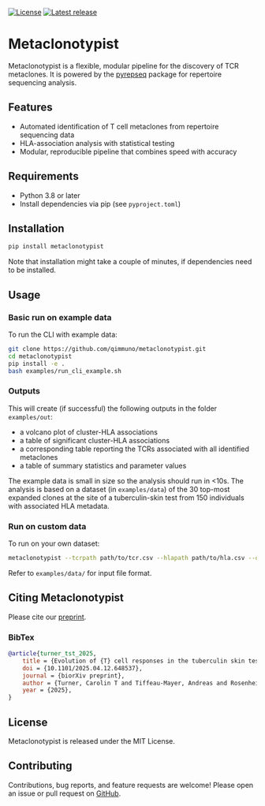 [![License](https://img.shields.io/pypi/l/metaclonotypist.svg)](https://github.com/qimmuno/metaclonotypist/blob/master/LICENSE)
[![Latest release](https://img.shields.io/pypi/v/metaclonotypist.svg)](https://pypi.python.org/pypi/metaclonotypist)

# Metaclonotypist

Metaclonotypist is a flexible, modular pipeline for the discovery of TCR metaclones. It is powered by the [pyrepseq](github.com/andim/pyrepseq) package for repertoire sequencing analysis.

## Features

- Automated identification of T cell metaclones from repertoire sequencing data
- HLA-association analysis with statistical testing
- Modular, reproducible pipeline that combines speed with accuracy

## Requirements

- Python 3.8 or later
- Install dependencies via pip (see `pyproject.toml`)

## Installation

```bash
pip install metaclonotypist
```

Note that installation might take a couple of minutes, if dependencies need to be installed.

## Usage

### Basic run on example data

To run the CLI with example data:

```bash
git clone https://github.com/qimmuno/metaclonotypist.git
cd metaclonotypist
pip install -e .
bash examples/run_cli_example.sh
```

### Outputs

This will create (if successful) the following outputs in the folder `examples/out`:
- a volcano plot of cluster-HLA associations
- a table of significant cluster-HLA associations
- a corresponding table reporting the TCRs associated with all identified metaclones
- a table of summary statistics and parameter values

The example data is small in size so the analysis should run in <10s. The analysis is based on a dataset (in `examples/data`) of the 30 top-most expanded clones at the site of a tuberculin-skin test from 150 individuals with associated HLA metadata.

### Run on custom data

To run on your own dataset:

```bash
metaclonotypist --tcrpath path/to/tcr.csv --hlapath path/to/hla.csv --output-dir my_results/
```

Refer to `examples/data/` for input file format.

## Citing Metaclonotypist
Please cite our [preprint](https://doi.org/10.1101/2025.04.12.648537).

### BibTex
```bibtex
@article{turner_tst_2025,
	title = {Evolution of {T} cell responses in the tuberculin skin test reveals generalisable Mtb-reactive {T} cell metaclones},
	doi = {10.1101/2025.04.12.648537},
	journal = {biorXiv preprint},
	author = {Turner, Carolin T and Tiffeau-Mayer, Andreas and Rosenheim, Joshua and Chandran, Aneesh and Saxena, Rishika and Zhang, Ping and Jiang, Jana and Berkeley, Michelle and Pang, Flora and Uddin, Imran and Nageswaran, Gayathri and Byrne, Suzanne and Karthikeyan, Akshay and Smidt, Werner and Ogongo, Paul and Byng-Maddick, Rachel and Capocci, Santino and Lipman, Marc and Kunst, Heike and Lozewicz, Stefan and Rasmussen, Veron and Pollara, Gabriele and Knight, Julian C and Leslie, Alasdair and Chain, Benny M and Noursadeghi, Mahdad},
	year = {2025},
}
```

## License

Metaclonotypist is released under the MIT License.

## Contributing

Contributions, bug reports, and feature requests are welcome! Please open an issue or pull request on [GitHub](https://github.com/qimmuno/metaclonotypist).

